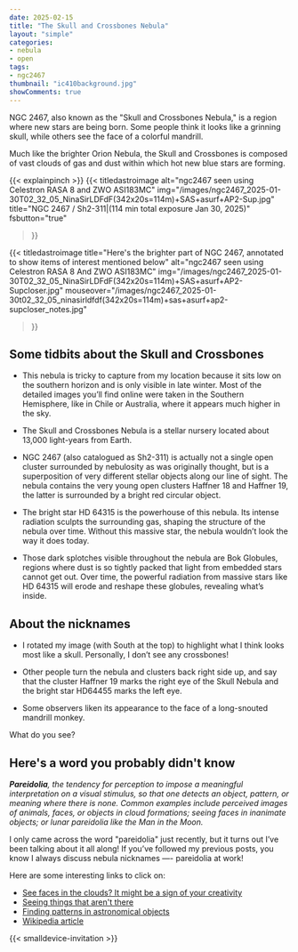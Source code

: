 ```yaml
---
date: 2025-02-15
title: "The Skull and Crossbones Nebula"
layout: "simple"
categories:
- nebula
- open
tags:
- ngc2467
thumbnail: "ic410background.jpg"
showComments: true
---
```

  
NGC 2467, also known as the "Skull and Crossbones Nebula," is a region where new stars are being born. Some people think it looks like a grinning skull, while others see the face of a colorful mandrill.
  

<!--more-->
<!--more-->
Much like the brighter Orion Nebula, the Skull and Crossbones is composed of vast clouds of gas and dust within which hot new blue stars are forming. 

{{< explainpinch >}}
{{< titledastroimage alt="ngc2467 seen using Celestron RASA 8 and ZWO ASI183MC" img="/images/ngc2467_2025-01-30T02_32_05_NinaSirLDFdF(342x20s=114m)+SAS+asurf+AP2-Sup.jpg"
title="NGC 2467 / Sh2-311|(114 min total exposure Jan 30, 2025)"
fsbutton="true"
 >}}
   
{{< titledastroimage 
title="Here's the brighter part of NGC 2467, annotated to show items of interest mentioned below"
alt="ngc2467 seen using Celestron RASA 8 And ZWO ASI183MC" 
img="/images/ngc2467_2025-01-30T02_32_05_NinaSirLDFdF(342x20s=114m)+SAS+asurf+AP2-Supcloser.jpg" 
mouseover="/images/ngc2467_2025-01-30t02_32_05_ninasirldfdf(342x20s=114m)+sas+asurf+ap2-supcloser_notes.jpg" 
>}}

## Some tidbits about the Skull and Crossbones

- This nebula is tricky to capture from my location because it sits low on the southern horizon and is only visible in late winter. Most of the detailed images you’ll find online were taken in the Southern Hemisphere, like in Chile or Australia, where it appears much higher in the sky.

- The Skull and Crossbones Nebula is a stellar nursery located about 13,000 light-years from Earth.

- NGC 2467 (also catalogued as Sh2-311) is actually not a single open cluster surrounded by nebulosity as was originally thought, but is a superposition of very different stellar objects along our line of sight. 
The nebula contains the very young open clusters Haffner 18 and Haffner 19, the latter is surrounded by a bright red circular object. 

- The bright star HD 64315 is the powerhouse of this nebula. Its intense radiation sculpts the surrounding gas, shaping the structure of the nebula over time. Without this massive star, the nebula wouldn’t look the way it does today.

- Those dark splotches visible throughout the nebula are Bok Globules, regions where dust is so tightly packed that light from embedded stars cannot get out. Over time, the powerful radiation from massive stars like HD 64315 will erode and reshape these globules, revealing what’s inside.

## About the nicknames 

- I rotated my image (with South at the top) to highlight what I think looks most like a skull. Personally, I don’t see any crossbones!

- Other people turn the nebula and clusters back right side up, 
and say that the cluster Haffner 19 marks the right eye of the Skull Nebula and the bright star HD64455 marks the left eye.

- Some observers liken its appearance to the face of a long-snouted mandrill monkey.

What do you see?


## Here's a word you probably didn't know
_**Pareidolia**, the tendency for perception to impose a meaningful interpretation on a visual stimulus, 
so that one detects an object, pattern, or meaning where there is none.
Common examples include perceived images of animals, faces, or objects in cloud formations; seeing faces in inanimate objects; or lunar pareidolia like the Man in the Moon._

I only came across the word "pareidolia" just recently, but it turns out I’ve been talking about it all along!
If you’ve followed my previous posts, you know I always discuss nebula nicknames —- pareidolia at work!


Here are some interesting links to click on:
- [See faces in the clouds? It might be a sign of your creativity](https://psyche.co/ideas/see-faces-in-the-clouds-it-might-be-a-sign-of-your-creativity)
- [Seeing things that aren't there](https://earthsky.org/human-world/seeing-things-that-arent-there/)
- [Finding patterns in astronomical objects](https://chandra.harvard.edu/blog/node/472)
- [Wikipedia article](https://en.wikipedia.org/wiki/Pareidolia)

{{< smalldevice-invitation >}}